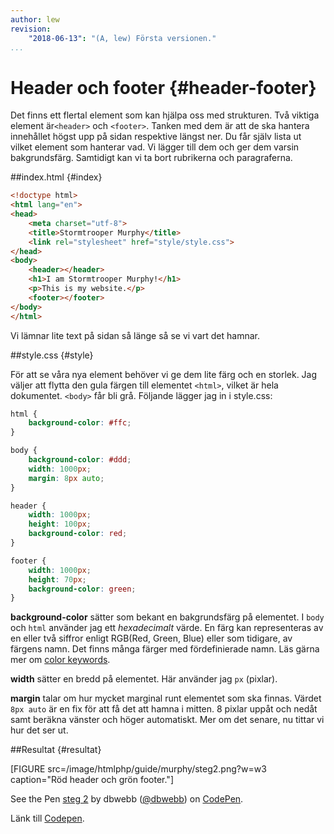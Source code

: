 ```yaml
---
author: lew
revision:
    "2018-06-13": "(A, lew) Första versionen."
...
```

Header och footer {#header-footer}
=======================

Det finns ett flertal element som kan hjälpa oss med strukturen. Två viktiga element är`<header>` och `<footer>`. Tanken med dem är att de ska hantera innehållet högst upp på sidan respektive längst ner. Du får själv lista ut vilket element som hanterar vad. Vi lägger till dem och ger dem varsin bakgrundsfärg. Samtidigt kan vi ta bort rubrikerna och paragraferna.

##index.html {#index}

```html
<!doctype html>
<html lang="en">
<head>
    <meta charset="utf-8">
    <title>Stormtrooper Murphy</title>
    <link rel="stylesheet" href="style/style.css">
</head>
<body>
    <header></header>
    <h1>I am Stormtrooper Murphy!</h1>
    <p>This is my website.</p>
    <footer></footer>
</body>
</html>
```
Vi lämnar lite text på sidan så länge så se vi vart det hamnar.



##style.css {#style}

För att se våra nya element behöver vi ge dem lite färg och en storlek. Jag väljer att flytta den gula färgen till elementet `<html>`, vilket är hela dokumentet. `<body>` får bli grå. Följande lägger jag in i style.css:

```css
html {
    background-color: #ffc;
}

body {
    background-color: #ddd;
    width: 1000px;
    margin: 8px auto;
}

header {
    width: 1000px;
    height: 100px;
    background-color: red;
}

footer {
    width: 1000px;
    height: 70px;
    background-color: green;
}
```

**background-color** sätter som bekant en bakgrundsfärg på elementet. I `body` och `html` använder jag ett *hexadecimalt* värde. En färg kan representeras av en eller två siffror enligt RGB(Red, Green, Blue) eller som tidigare, av färgens namn. Det finns många färger med fördefinierade namn. Läs gärna mer om [color keywords](https://developer.mozilla.org/en-US/docs/Web/CSS/color_value).  

**width** sätter en bredd på elementet. Här använder jag `px` (pixlar).  

**margin** talar om hur mycket marginal runt elementet som ska finnas. Värdet `8px auto` är en fix för att få det att hamna i mitten. 8 pixlar uppåt och nedåt samt beräkna vänster och höger automatiskt. Mer om det senare, nu tittar vi hur det ser ut.



##Resultat {#resultat}

[FIGURE src=/image/htmlphp/guide/murphy/steg2.png?w=w3 caption="Röd header och grön footer."]

<p data-height="265" data-theme-id="0" data-slug-hash="OEQQdw" data-default-tab="css,result" data-user="dbwebb" data-embed-version="2" data-pen-title="steg 2" class="codepen">See the Pen <a href="https://codepen.io/dbwebb/pen/OEQQdw/">steg 2</a> by dbwebb (<a href="https://codepen.io/dbwebb">@dbwebb</a>) on <a href="https://codepen.io">CodePen</a>.</p>
<script async src="https://static.codepen.io/assets/embed/ei.js"></script>

Länk till [Codepen](https://codepen.io/dbwebb/pen/OEQQdw).
